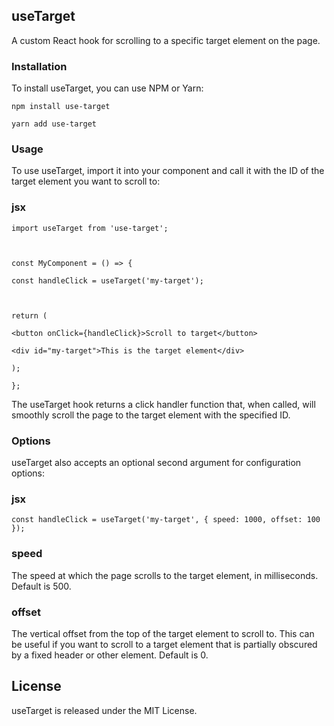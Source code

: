 ## useTarget

  A custom React hook for scrolling to a specific target element on the page.

### Installation

To install useTarget, you can use NPM or Yarn: 

```
npm install use-target
```

```
yarn add use-target
```

### Usage

To use useTarget, import it into your component and call it with the ID of the target element you want to scroll to:

### jsx

```
import useTarget from 'use-target';

  

const MyComponent = () => {

const handleClick = useTarget('my-target');

  

return (

<button onClick={handleClick}>Scroll to target</button>

<div id="my-target">This is the target element</div>

);

};
```

The useTarget hook returns a click handler function that, when called, will smoothly scroll the page to the target element with the specified ID.
  
### Options

useTarget also accepts an optional second argument for configuration options:

### jsx

```
const handleClick = useTarget('my-target', { speed: 1000, offset: 100 });
```
### speed

The speed at which the page scrolls to the target element, in milliseconds. Default is 500.

### offset

The vertical offset from the top of the target element to scroll to. This can be useful if you want to scroll to a target element that is partially obscured by a fixed header or other element. Default is 0.

## License

useTarget is released under the MIT License.